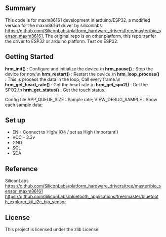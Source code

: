 ## Summary
This code is for maxm86161 development in arduino/ESP32, a modified version for the maxm86161 driver by siliconlabs https://github.com/SiliconLabs/platform_hardware_drivers/tree/master/bio_sensor_maxm86161. The original repo is on other platform, this repo tranfer the driver to ESP32 or arduino platform. Test on ESP32.

## Getting Started

**hrm_init()** : Configure and initialize the device.\n
**hrm_pause()** : Stop the device for now.\n
**hrm_restart()** : Restart the device.\n
**hrm_loop_process()** : This is process the data in the loop; Call every frame.\n
**hrm_get_heart_rate()** : Get the heart rate.\n
**hrm_get_spo2()** : Get the SPO2.\n
**hrm_get_status()** : Get the touch status.

Config file 
APP_QUEUE_SIZE : Sample rate;
VIEW_DEBUG_SAMPLE : Show each sample data;

## Set up
- EN - Connect to High/ IO4 / set as High (Important!)
- VCC - 3.3v
- GND
- SCL
- SDA


## Reference
SiliconLabs
https://github.com/SiliconLabs/platform_hardware_drivers/tree/master/bio_sensor_maxm86161
https://github.com/SiliconLabs/bluetooth_applications/tree/master/bluetooth_explorer_kit_i2c_bio_sensor

## License
This project is licensed under the zlib License

